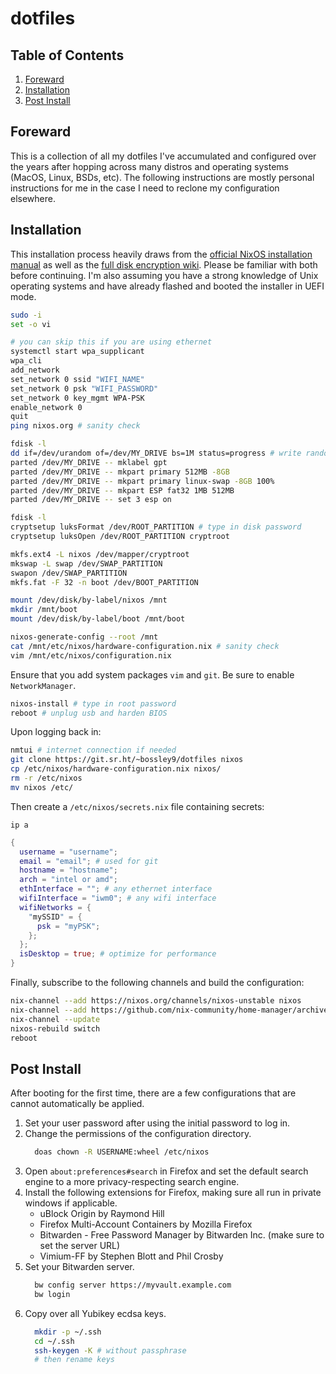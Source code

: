 # dotfiles

## Table of Contents

1. [Foreward](#foreward)
2. [Installation](#installation)
3. [Post Install](#post-install)

## Foreward

This is a collection of all my dotfiles I've accumulated and configured over the years after hopping across many distros and operating systems (MacOS, Linux, BSDs, etc). The following instructions are mostly personal instructions for me in the case I need to reclone my configuration elsewhere.

## Installation

This installation process heavily draws from the [official NixOS installation manual](https://nixos.org/manual/nixos/stable/index.html#sec-installation) as well as the [full disk encryption wiki](https://nixos.wiki/wiki/Full_Disk_Encryption). Please be familiar with both before continuing. I'm also assuming you have a strong knowledge of Unix operating systems and have already flashed and booted the installer in UEFI mode.

```sh
sudo -i
set -o vi

# you can skip this if you are using ethernet
systemctl start wpa_supplicant
wpa_cli
add_network
set_network 0 ssid "WIFI_NAME"
set_network 0 psk "WIFI_PASSWORD"
set_network 0 key_mgmt WPA-PSK
enable_network 0
quit
ping nixos.org # sanity check

fdisk -l
dd if=/dev/urandom of=/dev/MY_DRIVE bs=1M status=progress # write random data to disk
parted /dev/MY_DRIVE -- mklabel gpt
parted /dev/MY_DRIVE -- mkpart primary 512MB -8GB
parted /dev/MY_DRIVE -- mkpart primary linux-swap -8GB 100%
parted /dev/MY_DRIVE -- mkpart ESP fat32 1MB 512MB
parted /dev/MY_DRIVE -- set 3 esp on

fdisk -l
cryptsetup luksFormat /dev/ROOT_PARTITION # type in disk password
cryptsetup luksOpen /dev/ROOT_PARTITION cryptroot

mkfs.ext4 -L nixos /dev/mapper/cryptroot
mkswap -L swap /dev/SWAP_PARTITION
swapon /dev/SWAP_PARTITION
mkfs.fat -F 32 -n boot /dev/BOOT_PARTITION

mount /dev/disk/by-label/nixos /mnt
mkdir /mnt/boot
mount /dev/disk/by-label/boot /mnt/boot

nixos-generate-config --root /mnt
cat /mnt/etc/nixos/hardware-configuration.nix # sanity check
vim /mnt/etc/nixos/configuration.nix
```

Ensure that you add system packages `vim` and `git`. Be sure to enable `NetworkManager`.

```sh
nixos-install # type in root password
reboot # unplug usb and harden BIOS
```

Upon logging back in:

```sh
nmtui # internet connection if needed
git clone https://git.sr.ht/~bossley9/dotfiles nixos
cp /etc/nixos/hardware-configuration.nix nixos/
rm -r /etc/nixos
mv nixos /etc/
```

Then create a `/etc/nixos/secrets.nix` file containing secrets:

```
ip a
```

```nix
{
  username = "username";
  email = "email"; # used for git
  hostname = "hostname";
  arch = "intel or amd";
  ethInterface = ""; # any ethernet interface
  wifiInterface = "iwm0"; # any wifi interface
  wifiNetworks = {
    "mySSID" = {
      psk = "myPSK";
    };
  };
  isDesktop = true; # optimize for performance
}
```

Finally, subscribe to the following channels and build the configuration:

```sh
nix-channel --add https://nixos.org/channels/nixos-unstable nixos
nix-channel --add https://github.com/nix-community/home-manager/archive/master.tar.gz home-manager
nix-channel --update
nixos-rebuild switch
reboot
```

## Post Install

After booting for the first time, there are a few configurations that are cannot automatically be applied.

1. Set your user password after using the initial password to log in.
2. Change the permissions of the configuration directory.
    ```sh
      doas chown -R USERNAME:wheel /etc/nixos
    ```
3. Open `about:preferences#search` in Firefox and set the default search engine to a more privacy-respecting search engine.
4. Install the following extensions for Firefox, making sure all run in private windows if applicable.
    * uBlock Origin by Raymond Hill
    * Firefox Multi-Account Containers by Mozilla Firefox
    * Bitwarden - Free Password Manager by Bitwarden Inc. (make sure to set the server URL)
    * Vimium-FF by Stephen Blott and Phil Crosby
5. Set your Bitwarden server.
    ```sh
      bw config server https://myvault.example.com
      bw login
    ```
6. Copy over all Yubikey ecdsa keys.
    ```sh
      mkdir -p ~/.ssh
      cd ~/.ssh
      ssh-keygen -K # without passphrase
      # then rename keys
    ```
